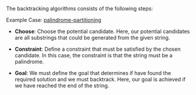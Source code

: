 
The backtracking algorithms consists of the following steps:

Example Case:  [palindrome-partitioning](https://leetcode.com/problems/palindrome-partitioning/solutions/857510/palindrome-partitioning/)

- **Choose**: Choose the potential candidate. Here, our potential candidates are all substrings that could be generated from the given string.

- **Constraint**: Define a constraint that must be satisfied by the chosen candidate. In this case, the constraint is that the string must be a palindrome.

- **Goal**: We must define the goal that determines if have found the required solution and we must backtrack. Here, our goal is achieved if we have reached the end of the string.